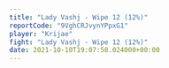 ```yaml
---
title: "Lady Vashj - Wipe 12 (12%)"
reportCode: "9VghCRJvynYPpxG1"
player: "Krijae"
fight: "Lady Vashj - Wipe 12 (12%)"
date: 2021-10-10T19:07:58.024000+00:00
---
```

